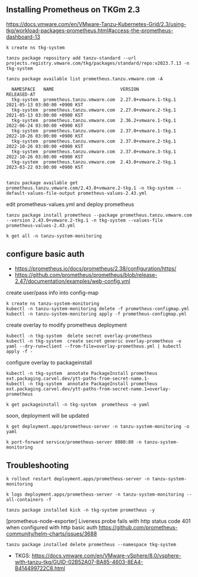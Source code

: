 

## Installing Prometheus on TKGm 2.3
https://docs.vmware.com/en/VMware-Tanzu-Kubernetes-Grid/2.3/using-tkg/workload-packages-prometheus.html#access-the-prometheus-dashboard-13

```
k create ns tkg-system
```

```
tanzu package repository add tanzu-standard --url projects.registry.vmware.com/tkg/packages/standard/repo:v2023.7.13 -n tkg-system
```

```
tanzu package available list prometheus.tanzu.vmware.com -A

  NAMESPACE   NAME                         VERSION                RELEASED-AT
  tkg-system  prometheus.tanzu.vmware.com  2.27.0+vmware.1-tkg.1  2021-05-13 03:00:00 +0900 KST
  tkg-system  prometheus.tanzu.vmware.com  2.27.0+vmware.2-tkg.1  2021-05-13 03:00:00 +0900 KST
  tkg-system  prometheus.tanzu.vmware.com  2.36.2+vmware.1-tkg.1  2022-06-24 03:00:00 +0900 KST
  tkg-system  prometheus.tanzu.vmware.com  2.37.0+vmware.1-tkg.1  2022-10-26 03:00:00 +0900 KST
  tkg-system  prometheus.tanzu.vmware.com  2.37.0+vmware.2-tkg.1  2022-10-26 03:00:00 +0900 KST
  tkg-system  prometheus.tanzu.vmware.com  2.37.0+vmware.3-tkg.1  2022-10-26 03:00:00 +0900 KST
  tkg-system  prometheus.tanzu.vmware.com  2.43.0+vmware.2-tkg.1  2023-03-22 03:00:00 +0900 KST
```
```

tanzu package available get  prometheus.tanzu.vmware.com/2.43.0+vmware.2-tkg.1 -n tkg-system --default-values-file-output prometheus-values-2.43.yml
```
edit prometheus-values.yml and deploy prometheus
```
tanzu package install prometheus --package prometheus.tanzu.vmware.com --version 2.43.0+vmware.2-tkg.1 -n tkg-system --values-file prometheus-values-2.43.yml
```
```
k get all -n tanzu-system-monitoring
```

## configure basic auth 
- https://prometheus.io/docs/prometheus/2.38/configuration/https/
- https://github.com/prometheus/prometheus/blob/release-2.47/documentation/examples/web-config.yml


create user/pass info into config-map 
```
k create ns tanzu-system-monitoring
kubectl -n tanzu-system-monitoring delete -f prometheus-configmap.yml
kubectl -n tanzu-system-monitoring apply -f prometheus-configmap.yml
```
create overlay to modify prometheus deployment
```
kubectl -n tkg-system  delete secret overlay-prometheus
kubectl -n tkg-system  create secret generic overlay-prometheus -o yaml --dry-run=client --from-file=overlay-prometheus.yml | kubectl apply -f -
```
configure overlay to packageinstall
```
kubectl -n tkg-system  annotate PackageInstall prometheus ext.packaging.carvel.dev/ytt-paths-from-secret-name.1-
kubectl -n tkg-system  annotate PackageInstall prometheus ext.packaging.carvel.dev/ytt-paths-from-secret-name.1=overlay-prometheus
```

```
k get packageinstall -n tkg-system  prometheus -o yaml
```

soon, deployment will be updated
```
k get deployment.apps/prometheus-server -n tanzu-system-monitoring -o yaml 
```

```
k port-forward service/prometheus-server 8080:80 -n tanzu-system-monitoring
```


## Troubleshooting

```
k rollout restart deployment.apps/prometheus-server -n tanzu-system-monitoring
```
```
k logs deployment.apps/prometheus-server -n tanzu-system-monitoring --all-containers -f
```
```
tanzu package installed kick -n tkg-system prometheus -y
```

[prometheus-node-exporter] Liveness probe fails with http status code 401 when configured with http basic auth
https://github.com/prometheus-community/helm-charts/issues/3688


```
tanzu package installed delete prometheus --namespace tkg-system 
```

- TKGS: https://docs.vmware.com/en/VMware-vSphere/8.0/vsphere-with-tanzu-tkg/GUID-02B52A07-BA85-4603-8EA4-B414499722C8.html
